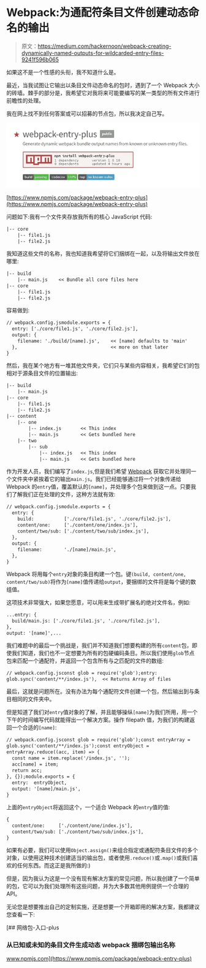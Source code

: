 # Webpack:为通配符条目文件创建动态命名的输出

> 原文：<https://medium.com/hackernoon/webpack-creating-dynamically-named-outputs-for-wildcarded-entry-files-9241f596b065>

如果这不是一个性感的头衔，我不知道什么是。

最近，当我试图让它输出以条目文件动态命名的包时，遇到了一个 Webpack 大小的砖墙。棘手的部分是，我希望它对我将来可能要编写的某一类型的所有文件进行前瞻性的处理。

我在网上找不到任何答案或可以招募的节点包，所以我决定自己写。

![](img/74a941f47b4c2202c7b770efa54bb077.png)

[https://www.npmjs.com/package/webpack-entry-plus](https://www.npmjs.com/package/webpack-entry-plus)

问题如下:我有一个文件夹存放我所有的核心 JavaScript 代码:

```
|-- core
    |-- file1.js
    |-- file2.js
```

我知道这些文件的名称，我也知道我希望将它们捆绑在一起，以及将输出文件放在哪里:

```
|-- build
    |-- main.js    << Bundle all core files here
|-- core
    |-- file1.js
    |-- file2.js
```

容易做到:

```
// webpack.config.jsmodule.exports = {
  entry: ['./core/file1.js', './core/file2.js'],
  output: {
    filename: './build/[name].js',    << [name] defaults to 'main'
  },                                  << more on that later
}
```

然后，我在某个地方有一堆其他文件夹，它们只与某些内容相关，我希望它们的包相对于源条目文件的位置输出:

```
|-- build
    |-- main.js
|-- core
    |-- file1.js
    |-- file2.js
|-- content
    |-- one
        |-- index.js       << This index
        |-- main.js        << Gets bundled here
    |-- two
        |-- sub
            |-- index.js   << This index
            |-- main.js    << Gets bundled here
```

作为开发人员，我们编写了`index.js`,但是我们希望 [Webpack](https://hackernoon.com/tagged/webpack) 获取它并处理同一个文件夹中紧挨着它的输出`main.js`。我们已经能够通过将一个对象传递给 Webpack 的`entry`值，覆盖默认的`[name]`，并处理多个包来做到这一点。只要我们了解我们正在处理的文件，这种方法就有效:

```
// webpack.config.jsmodule.exports = {
  entry: {
    build:           ['./core/file1.js', './core/file2.js'],
    content/one:     ['./content/one/index.js'],
    content/two/sub: ['./content/two/sub/index.js'],
  },
  output: {
    filename:        './[name]/main.js',
  },
}
```

Webpack 将用每个`entry`对象的条目构建一个包。键`(build, content/one, content/two/sub)`将作为`[name]`值传递给`output`，要捆绑的文件将是每个键的数组值。

这项技术非常强大，如果您愿意，可以用来生成带扩展名的绝对文件名，例如:

```
...entry: {
  build/main.js: ['./core/file1.js', './core/file2.js'],
},
output: '[name]',...
```

我们难题中的最后一个挑战是，我们并不知道我们想要构建的所有`content`包，即使我们知道，我们也不一定想要为所有的包硬编码条目。所以我们使用`glob`节点包来匹配一个通配符，并返回一个包含所有与之匹配的文件的数组:

```
// webpack.config.jsconst glob = require('glob');entry: glob.sync('content/**/index.js'),  << Returns Array of files
```

最后，这就是问题所在。没有办法为每个通配符文件创建一个包，然后输出到与条目相同的文件夹中。

但是知道了我们对`entry`值对象的了解，并且能够操纵`[name]`为我们所用，用一个下午的时间编写代码就能得出一个解决方案。操作 filepath 值，为我们的构建返回一个合适的`[name]`:

```
// webpack.config.jsconst glob = require('glob');const entryArray = glob.sync('content/**/index.js');const entryObject = entryArray.reduce((acc, item) => {
  const name = item.replace('/index.js', '');
  acc[name] = item;
  return acc;
}, {});module.exports = {
  entry:  entryObject,
  output: '[name]/main.js',
}
```

上面的`entryObject`将返回这个，一个适合 Webpack 的`entry`值的值:

```
{
  content/one:     ['./content/one/index.js'],
  content/two/sub: ['./content/two/sub/index.js'],
}
```

如果有必要，我们可以使用`Object.assign()`来组合指定或通配符条目文件的多个对象，以使用这种技术创建适当的输出包，或者使用`.reduce()`或`.map()`或我们喜欢的任何东西。而这正是我所做的:)

但是，因为我认为这是一个没有现有解决方案的常见问题，所以我创建了一个简单的包，它可以为我们处理所有这些问题，并为大多数其他用例提供一个合理的 API。

无论您是想要推出自己的定制实施，还是想要一个开箱即用的解决方案，我都建议您查看一下:

[](https://www.npmjs.com/package/webpack-entry-plus) [## 网络包-入口-plus

### 从已知或未知的条目文件生成动态 webpack 捆绑包输出名称

www.npmjs.com](https://www.npmjs.com/package/webpack-entry-plus)